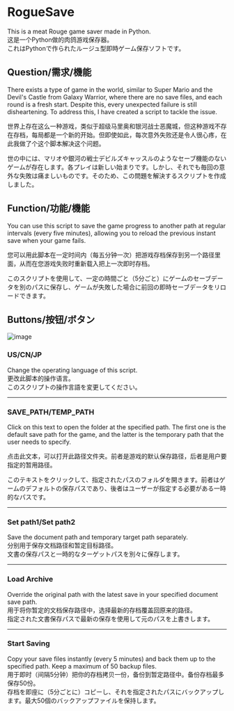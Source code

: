 # RogueSave
This is a meat Rouge game saver made in Python.  
这是一个Python做的肉鸽游戏保存器。  
これはPythonで作られたルージュ型即時ゲーム保存ソフトです。  

## Question/需求/機能
There exists a type of game in the world, similar to Super Mario and the Devil's Castle from Galaxy Warrior, where there are no save files, and each round is a fresh start. Despite this, every unexpected failure is still disheartening. To address this, I have created a script to tackle the issue.  

世界上存在这么一种游戏，类似于超级马里奥和银河战士恶魔城，但这种游戏不存在存档，每局都是一个新的开始。但即使如此，每次意外失败还是令人很心疼，在此我做了个这个脚本解决这个问题。  

世の中には、マリオや銀河の戦士デビルズキャッスルのようなセーブ機能のないゲームが存在します。各プレイは新しい始まりです。しかし、それでも毎回の意外な失敗は痛ましいものです。そのため、この問題を解決するスクリプトを作成しました。

## Function/功能/機能
You can use this script to save the game progress to another path at regular intervals (every five minutes), allowing you to reload the previous instant save when your game fails.  

您可以用此脚本在一定时间内（每五分钟一次）把游戏存档保存到另一个路径里面，从而在您游戏失败时重新载入把上一次即时存档。  

このスクリプトを使用して、一定の時間ごと（5分ごと）にゲームのセーブデータを別のパスに保存し、ゲームが失敗した場合に前回の即時セーブデータをリロードできます。
  
## Buttons/按钮/ボタン
![image](https://github.com/HAYATE0578/RogueSave/assets/78299959/850cb8d5-2800-44a1-9b06-94ae5891667d)


### US/CN/JP
Change the operating language of this script.  
更改此脚本的操作语言。  
このスクリプトの操作言語を変更してください。  
<hr>

### SAVE_PATH/TEMP_PATH
Click on this text to open the folder at the specified path. The first one is the default save path for the game, and the latter is the temporary path that the user needs to specify.  

点击此文本，可以打开此路径文件夹。前者是游戏的默认保存路径，后者是用户要指定的暂用路径。  

このテキストをクリックして、指定されたパスのフォルダを開きます。前者はゲームのデフォルトの保存パスであり、後者はユーザーが指定する必要がある一時的なパスです。  
<hr>

### Set path1/Set path2
Save the document path and temporary target path separately.  
分别用于保存文档路径和暂定目标路径。  
文書の保存パスと一時的なターゲットパスを別々に保存します。  
<hr>

### Load Archive
Override the original path with the latest save in your specified document save path.  
用于将你暂定的文档保存路径中，选择最新的存档覆盖回原来的路径。  
指定された文書保存パスで最新の保存を使用して元のパスを上書きします。  
<hr>

### Start Saving
Copy your save files instantly (every 5 minutes) and back them up to the specified path. Keep a maximum of 50 backup files.  
用于即时（间隔5分钟）把你的存档拷贝一份，备份到暂定路径中。备份存档最多保存50份。  
存档を即座に（5分ごとに）コピーし、それを指定されたパスにバックアップします。最大50個のバックアップファイルを保持します。  

